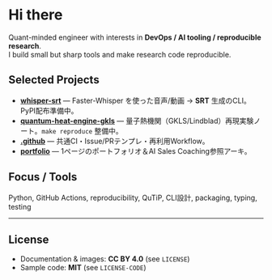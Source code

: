 # Hi there

Quant-minded engineer with interests in **DevOps / AI tooling / reproducible research**.  
I build small but sharp tools and make research code reproducible.

## Selected Projects
- **[whisper-srt](https://github.com/kota-midorikawa/whisper-srt)** — Faster-Whisper を使った音声/動画 → **SRT** 生成のCLI。PyPI配布準備中。
- **[quantum-heat-engine-gkls](https://github.com/kota-midorikawa/quantum-heat-engine-gkls)** — 量子熱機関（GKLS/Lindblad）再現実験ノート。`make reproduce` 整備中。
- **[.github](https://github.com/kota-midorikawa/.github)** — 共通CI・Issue/PRテンプレ・再利用Workflow。
- **[portfolio](https://github.com/kota-midorikawa/portfolio)** — 1ページのポートフォリオ＆AI Sales Coaching参照アーキ。

## Focus / Tools
Python, GitHub Actions, reproducibility, QuTiP, CLI設計, packaging, typing, testing

---

## License
- Documentation & images: **CC BY 4.0** (see `LICENSE`)
- Sample code: **MIT** (see `LICENSE-CODE`)
